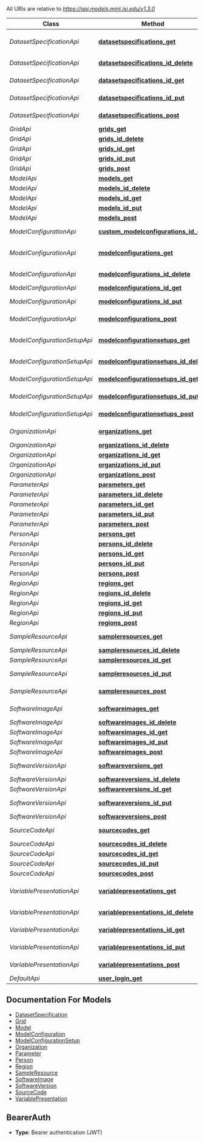 All URIs are relative to *https://api.models.mint.isi.edu/v1.3.0*

Class | Method | HTTP request | Description
------------ | ------------- | ------------- | -------------
*DatasetSpecificationApi* | [**datasetspecifications_get**](DatasetSpecificationApi.md#datasetspecifications_get) | **GET** /datasetspecifications | List all DatasetSpecification entities
*DatasetSpecificationApi* | [**datasetspecifications_id_delete**](DatasetSpecificationApi.md#datasetspecifications_id_delete) | **DELETE** /datasetspecifications/{id} | Delete a DatasetSpecification
*DatasetSpecificationApi* | [**datasetspecifications_id_get**](DatasetSpecificationApi.md#datasetspecifications_id_get) | **GET** /datasetspecifications/{id} | Get a DatasetSpecification
*DatasetSpecificationApi* | [**datasetspecifications_id_put**](DatasetSpecificationApi.md#datasetspecifications_id_put) | **PUT** /datasetspecifications/{id} | Update a DatasetSpecification
*DatasetSpecificationApi* | [**datasetspecifications_post**](DatasetSpecificationApi.md#datasetspecifications_post) | **POST** /datasetspecifications | Create a DatasetSpecification
*GridApi* | [**grids_get**](GridApi.md#grids_get) | **GET** /grids | List all Grid entities
*GridApi* | [**grids_id_delete**](GridApi.md#grids_id_delete) | **DELETE** /grids/{id} | Delete a Grid
*GridApi* | [**grids_id_get**](GridApi.md#grids_id_get) | **GET** /grids/{id} | Get a Grid
*GridApi* | [**grids_id_put**](GridApi.md#grids_id_put) | **PUT** /grids/{id} | Update a Grid
*GridApi* | [**grids_post**](GridApi.md#grids_post) | **POST** /grids | Create a Grid
*ModelApi* | [**models_get**](ModelApi.md#models_get) | **GET** /models | List all Model entities
*ModelApi* | [**models_id_delete**](ModelApi.md#models_id_delete) | **DELETE** /models/{id} | Delete a Model
*ModelApi* | [**models_id_get**](ModelApi.md#models_id_get) | **GET** /models/{id} | Get a Model
*ModelApi* | [**models_id_put**](ModelApi.md#models_id_put) | **PUT** /models/{id} | Update a Model
*ModelApi* | [**models_post**](ModelApi.md#models_post) | **POST** /models | Create a Model
*ModelConfigurationApi* | [**custom_modelconfigurations_id_get**](ModelConfigurationApi.md#custom_modelconfigurations_id_get) | **GET** /custom/modelconfigurations/{id} | Get a ModelConfiguration
*ModelConfigurationApi* | [**modelconfigurations_get**](ModelConfigurationApi.md#modelconfigurations_get) | **GET** /modelconfigurations | List all ModelConfiguration entities
*ModelConfigurationApi* | [**modelconfigurations_id_delete**](ModelConfigurationApi.md#modelconfigurations_id_delete) | **DELETE** /modelconfigurations/{id} | Delete a ModelConfiguration
*ModelConfigurationApi* | [**modelconfigurations_id_get**](ModelConfigurationApi.md#modelconfigurations_id_get) | **GET** /modelconfigurations/{id} | Get a ModelConfiguration
*ModelConfigurationApi* | [**modelconfigurations_id_put**](ModelConfigurationApi.md#modelconfigurations_id_put) | **PUT** /modelconfigurations/{id} | Update a ModelConfiguration
*ModelConfigurationApi* | [**modelconfigurations_post**](ModelConfigurationApi.md#modelconfigurations_post) | **POST** /modelconfigurations | Create a ModelConfiguration
*ModelConfigurationSetupApi* | [**modelconfigurationsetups_get**](ModelConfigurationSetupApi.md#modelconfigurationsetups_get) | **GET** /modelconfigurationsetups | List all ModelConfigurationSetup entities
*ModelConfigurationSetupApi* | [**modelconfigurationsetups_id_delete**](ModelConfigurationSetupApi.md#modelconfigurationsetups_id_delete) | **DELETE** /modelconfigurationsetups/{id} | Delete a ModelConfigurationSetup
*ModelConfigurationSetupApi* | [**modelconfigurationsetups_id_get**](ModelConfigurationSetupApi.md#modelconfigurationsetups_id_get) | **GET** /modelconfigurationsetups/{id} | Get a ModelConfigurationSetup
*ModelConfigurationSetupApi* | [**modelconfigurationsetups_id_put**](ModelConfigurationSetupApi.md#modelconfigurationsetups_id_put) | **PUT** /modelconfigurationsetups/{id} | Update a ModelConfigurationSetup
*ModelConfigurationSetupApi* | [**modelconfigurationsetups_post**](ModelConfigurationSetupApi.md#modelconfigurationsetups_post) | **POST** /modelconfigurationsetups | Create a ModelConfigurationSetup
*OrganizationApi* | [**organizations_get**](OrganizationApi.md#organizations_get) | **GET** /organizations | List all Organization entities
*OrganizationApi* | [**organizations_id_delete**](OrganizationApi.md#organizations_id_delete) | **DELETE** /organizations/{id} | Delete a Organization
*OrganizationApi* | [**organizations_id_get**](OrganizationApi.md#organizations_id_get) | **GET** /organizations/{id} | Get a Organization
*OrganizationApi* | [**organizations_id_put**](OrganizationApi.md#organizations_id_put) | **PUT** /organizations/{id} | Update a Organization
*OrganizationApi* | [**organizations_post**](OrganizationApi.md#organizations_post) | **POST** /organizations | Create a Organization
*ParameterApi* | [**parameters_get**](ParameterApi.md#parameters_get) | **GET** /parameters | List all Parameter entities
*ParameterApi* | [**parameters_id_delete**](ParameterApi.md#parameters_id_delete) | **DELETE** /parameters/{id} | Delete a Parameter
*ParameterApi* | [**parameters_id_get**](ParameterApi.md#parameters_id_get) | **GET** /parameters/{id} | Get a Parameter
*ParameterApi* | [**parameters_id_put**](ParameterApi.md#parameters_id_put) | **PUT** /parameters/{id} | Update a Parameter
*ParameterApi* | [**parameters_post**](ParameterApi.md#parameters_post) | **POST** /parameters | Create a Parameter
*PersonApi* | [**persons_get**](PersonApi.md#persons_get) | **GET** /persons | List all Person entities
*PersonApi* | [**persons_id_delete**](PersonApi.md#persons_id_delete) | **DELETE** /persons/{id} | Delete a Person
*PersonApi* | [**persons_id_get**](PersonApi.md#persons_id_get) | **GET** /persons/{id} | Get a Person
*PersonApi* | [**persons_id_put**](PersonApi.md#persons_id_put) | **PUT** /persons/{id} | Update a Person
*PersonApi* | [**persons_post**](PersonApi.md#persons_post) | **POST** /persons | Create a Person
*RegionApi* | [**regions_get**](RegionApi.md#regions_get) | **GET** /regions | List all Region entities
*RegionApi* | [**regions_id_delete**](RegionApi.md#regions_id_delete) | **DELETE** /regions/{id} | Delete a Region
*RegionApi* | [**regions_id_get**](RegionApi.md#regions_id_get) | **GET** /regions/{id} | Get a Region
*RegionApi* | [**regions_id_put**](RegionApi.md#regions_id_put) | **PUT** /regions/{id} | Update a Region
*RegionApi* | [**regions_post**](RegionApi.md#regions_post) | **POST** /regions | Create a Region
*SampleResourceApi* | [**sampleresources_get**](SampleResourceApi.md#sampleresources_get) | **GET** /sampleresources | List all SampleResource entities
*SampleResourceApi* | [**sampleresources_id_delete**](SampleResourceApi.md#sampleresources_id_delete) | **DELETE** /sampleresources/{id} | Delete a SampleResource
*SampleResourceApi* | [**sampleresources_id_get**](SampleResourceApi.md#sampleresources_id_get) | **GET** /sampleresources/{id} | Get a SampleResource
*SampleResourceApi* | [**sampleresources_id_put**](SampleResourceApi.md#sampleresources_id_put) | **PUT** /sampleresources/{id} | Update a SampleResource
*SampleResourceApi* | [**sampleresources_post**](SampleResourceApi.md#sampleresources_post) | **POST** /sampleresources | Create a SampleResource
*SoftwareImageApi* | [**softwareimages_get**](SoftwareImageApi.md#softwareimages_get) | **GET** /softwareimages | List all SoftwareImage entities
*SoftwareImageApi* | [**softwareimages_id_delete**](SoftwareImageApi.md#softwareimages_id_delete) | **DELETE** /softwareimages/{id} | Delete a SoftwareImage
*SoftwareImageApi* | [**softwareimages_id_get**](SoftwareImageApi.md#softwareimages_id_get) | **GET** /softwareimages/{id} | Get a SoftwareImage
*SoftwareImageApi* | [**softwareimages_id_put**](SoftwareImageApi.md#softwareimages_id_put) | **PUT** /softwareimages/{id} | Update a SoftwareImage
*SoftwareImageApi* | [**softwareimages_post**](SoftwareImageApi.md#softwareimages_post) | **POST** /softwareimages | Create a SoftwareImage
*SoftwareVersionApi* | [**softwareversions_get**](SoftwareVersionApi.md#softwareversions_get) | **GET** /softwareversions | List all SoftwareVersion entities
*SoftwareVersionApi* | [**softwareversions_id_delete**](SoftwareVersionApi.md#softwareversions_id_delete) | **DELETE** /softwareversions/{id} | Delete a SoftwareVersion
*SoftwareVersionApi* | [**softwareversions_id_get**](SoftwareVersionApi.md#softwareversions_id_get) | **GET** /softwareversions/{id} | Get a SoftwareVersion
*SoftwareVersionApi* | [**softwareversions_id_put**](SoftwareVersionApi.md#softwareversions_id_put) | **PUT** /softwareversions/{id} | Update a SoftwareVersion
*SoftwareVersionApi* | [**softwareversions_post**](SoftwareVersionApi.md#softwareversions_post) | **POST** /softwareversions | Create a SoftwareVersion
*SourceCodeApi* | [**sourcecodes_get**](SourceCodeApi.md#sourcecodes_get) | **GET** /sourcecodes | List all SourceCode entities
*SourceCodeApi* | [**sourcecodes_id_delete**](SourceCodeApi.md#sourcecodes_id_delete) | **DELETE** /sourcecodes/{id} | Delete a SourceCode
*SourceCodeApi* | [**sourcecodes_id_get**](SourceCodeApi.md#sourcecodes_id_get) | **GET** /sourcecodes/{id} | Get a SourceCode
*SourceCodeApi* | [**sourcecodes_id_put**](SourceCodeApi.md#sourcecodes_id_put) | **PUT** /sourcecodes/{id} | Update a SourceCode
*SourceCodeApi* | [**sourcecodes_post**](SourceCodeApi.md#sourcecodes_post) | **POST** /sourcecodes | Create a SourceCode
*VariablePresentationApi* | [**variablepresentations_get**](VariablePresentationApi.md#variablepresentations_get) | **GET** /variablepresentations | List all VariablePresentation entities
*VariablePresentationApi* | [**variablepresentations_id_delete**](VariablePresentationApi.md#variablepresentations_id_delete) | **DELETE** /variablepresentations/{id} | Delete a VariablePresentation
*VariablePresentationApi* | [**variablepresentations_id_get**](VariablePresentationApi.md#variablepresentations_id_get) | **GET** /variablepresentations/{id} | Get a VariablePresentation
*VariablePresentationApi* | [**variablepresentations_id_put**](VariablePresentationApi.md#variablepresentations_id_put) | **PUT** /variablepresentations/{id} | Update a VariablePresentation
*VariablePresentationApi* | [**variablepresentations_post**](VariablePresentationApi.md#variablepresentations_post) | **POST** /variablepresentations | Create a VariablePresentation
*DefaultApi* | [**user_login_get**](DefaultApi.md#user_login_get) | **GET** /user/login | 


## Documentation For Models

 - [DatasetSpecification](DatasetSpecification.md)
 - [Grid](Grid.md)
 - [Model](Model.md)
 - [ModelConfiguration](ModelConfiguration.md)
 - [ModelConfigurationSetup](ModelConfigurationSetup.md)
 - [Organization](Organization.md)
 - [Parameter](Parameter.md)
 - [Person](Person.md)
 - [Region](Region.md)
 - [SampleResource](SampleResource.md)
 - [SoftwareImage](SoftwareImage.md)
 - [SoftwareVersion](SoftwareVersion.md)
 - [SourceCode](SourceCode.md)
 - [VariablePresentation](VariablePresentation.md)

## BearerAuth

- **Type**: Bearer authentication (JWT)




